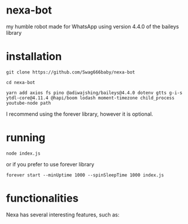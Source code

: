 # nexa-bot
my humble robot made for WhatsApp using version 4.4.0 of the baileys library 

# installation 
```
git clone https://github.com/Swag666baby/nexa-bot
```
```
cd nexa-bot
```
```
yarn add axios fs pino @adiwajshing/baileys@4.4.0 dotenv gtts g-i-s ytdl-core@4.11.4 @hapi/boom lodash moment-timezone child_process youtube-node path
```
I recommend using the forever library, however it is optional. 

# running 
```
node index.js
```
or if you prefer to use forever library 
```
forever start --minUptime 1000 --spinSleepTime 1000 index.js
```
# functionalities 
Nexa has several interesting features, such as: 
